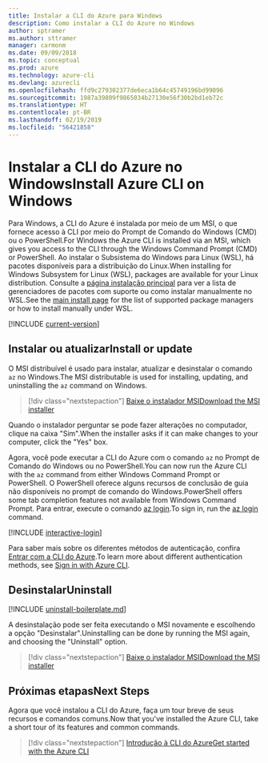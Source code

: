 ```yaml
---
title: Instalar a CLI do Azure para Windows
description: Como instalar a CLI do Azure no Windows
author: sptramer
ms.author: sttramer
manager: carmonm
ms.date: 09/09/2018
ms.topic: conceptual
ms.prod: azure
ms.technology: azure-cli
ms.devlang: azurecli
ms.openlocfilehash: ffd9c279302377de6eca1b64c45749196bd99096
ms.sourcegitcommit: 1987a39809f9865034b27130e56f30b2bd1eb72c
ms.translationtype: HT
ms.contentlocale: pt-BR
ms.lasthandoff: 02/19/2019
ms.locfileid: "56421858"
---
```

# <a name="install-azure-cli-on-windows"></a><span data-ttu-id="4e9c4-103">Instalar a CLI do Azure no Windows</span><span class="sxs-lookup"><span data-stu-id="4e9c4-103">Install Azure CLI on Windows</span></span>

<span data-ttu-id="4e9c4-104">Para Windows, a CLI do Azure é instalada por meio de um MSI, o que fornece acesso à CLI por meio do Prompt de Comando do Windows (CMD) ou o PowerShell.</span><span class="sxs-lookup"><span data-stu-id="4e9c4-104">For Windows the Azure CLI is installed via an MSI, which gives you access to the CLI through the Windows Command Prompt (CMD) or PowerShell.</span></span>
<span data-ttu-id="4e9c4-105">Ao instalar o Subsistema do Windows para Linux (WSL), há pacotes disponíveis para a distribuição do Linux.</span><span class="sxs-lookup"><span data-stu-id="4e9c4-105">When installing for Windows Subsystem for Linux (WSL), packages are available for your Linux distribution.</span></span> <span data-ttu-id="4e9c4-106">Consulte a [página instalação principal](install-azure-cli.md) para ver a lista de gerenciadores de pacotes com suporte ou como instalar manualmente no WSL.</span><span class="sxs-lookup"><span data-stu-id="4e9c4-106">See the [main install page](install-azure-cli.md) for the list of supported package managers or how to install manually under WSL.</span></span>

[!INCLUDE [current-version](includes/current-version.md)]

## <a name="install-or-update"></a><span data-ttu-id="4e9c4-107">Instalar ou atualizar</span><span class="sxs-lookup"><span data-stu-id="4e9c4-107">Install or update</span></span>

<span data-ttu-id="4e9c4-108">O MSI distribuível é usado para instalar, atualizar e desinstalar o comando `az` no Windows.</span><span class="sxs-lookup"><span data-stu-id="4e9c4-108">The MSI distributable is used for installing, updating, and uninstalling the `az` command on Windows.</span></span>

> [!div class="nextstepaction"]
> [<span data-ttu-id="4e9c4-109">Baixe o instalador MSI</span><span class="sxs-lookup"><span data-stu-id="4e9c4-109">Download the MSI installer</span></span>](https://aka.ms/installazurecliwindows)

<span data-ttu-id="4e9c4-110">Quando o instalador perguntar se pode fazer alterações no computador, clique na caixa "Sim".</span><span class="sxs-lookup"><span data-stu-id="4e9c4-110">When the installer asks if it can make changes to your computer, click the "Yes" box.</span></span>

<span data-ttu-id="4e9c4-111">Agora, você pode executar a CLI do Azure com o comando `az` no Prompt de Comando do Windows ou no PowerShell.</span><span class="sxs-lookup"><span data-stu-id="4e9c4-111">You can now run the Azure CLI with the `az` command from either Windows Command Prompt or PowerShell.</span></span> <span data-ttu-id="4e9c4-112">O PowerShell oferece alguns recursos de conclusão de guia não disponíveis no prompt de comando do Windows.</span><span class="sxs-lookup"><span data-stu-id="4e9c4-112">PowerShell offers some tab completion features not available from Windows Command Prompt.</span></span> <span data-ttu-id="4e9c4-113">Para entrar, execute o comando [az login](/cli/azure/reference-index#az-login).</span><span class="sxs-lookup"><span data-stu-id="4e9c4-113">To sign in, run the [az login](/cli/azure/reference-index#az-login) command.</span></span>

[!INCLUDE [interactive-login](includes/interactive-login.md)]

<span data-ttu-id="4e9c4-114">Para saber mais sobre os diferentes métodos de autenticação, confira [Entrar com a CLI do Azure](authenticate-azure-cli.md).</span><span class="sxs-lookup"><span data-stu-id="4e9c4-114">To learn more about different authentication methods, see [Sign in with Azure CLI](authenticate-azure-cli.md).</span></span>

## <a name="uninstall"></a><span data-ttu-id="4e9c4-115">Desinstalar</span><span class="sxs-lookup"><span data-stu-id="4e9c4-115">Uninstall</span></span>

[!INCLUDE [uninstall-boilerplate.md](includes/uninstall-boilerplate.md)]

<span data-ttu-id="4e9c4-116">A desinstalação pode ser feita executando o MSI novamente e escolhendo a opção "Desinstalar".</span><span class="sxs-lookup"><span data-stu-id="4e9c4-116">Uninstalling can be done by running the MSI again, and choosing the "Uninstall" option.</span></span>

> [!div class="nextstepaction"]
> [<span data-ttu-id="4e9c4-117">Baixe o instalador MSI</span><span class="sxs-lookup"><span data-stu-id="4e9c4-117">Download the MSI installer</span></span>](https://aka.ms/installazurecliwindows)

## <a name="next-steps"></a><span data-ttu-id="4e9c4-118">Próximas etapas</span><span class="sxs-lookup"><span data-stu-id="4e9c4-118">Next Steps</span></span>

<span data-ttu-id="4e9c4-119">Agora que você instalou a CLI do Azure, faça um tour breve de seus recursos e comandos comuns.</span><span class="sxs-lookup"><span data-stu-id="4e9c4-119">Now that you've installed the Azure CLI, take a short tour of its features and common commands.</span></span>

> [!div class="nextstepaction"]
> [<span data-ttu-id="4e9c4-120">Introdução à CLI do Azure</span><span class="sxs-lookup"><span data-stu-id="4e9c4-120">Get started with the Azure CLI</span></span>](get-started-with-azure-cli.md)
